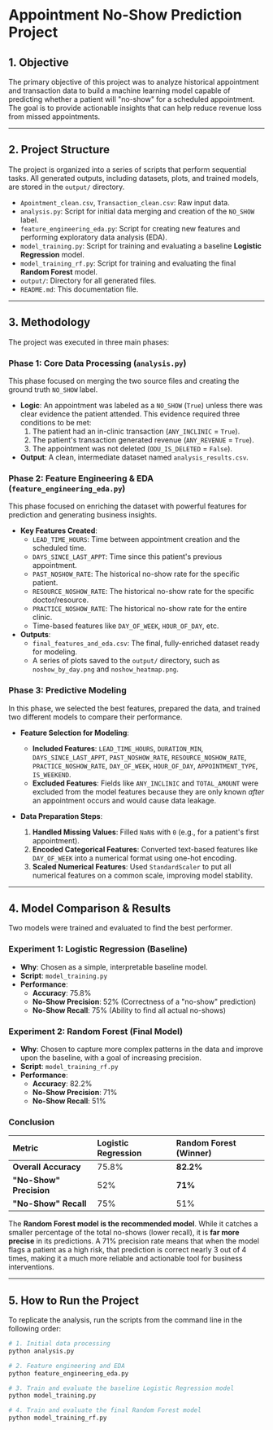 
# Appointment No-Show Prediction Project

## 1. Objective

The primary objective of this project was to analyze historical appointment and transaction data to build a machine learning model capable of predicting whether a patient will "no-show" for a scheduled appointment. The goal is to provide actionable insights that can help reduce revenue loss from missed appointments.

---

## 2. Project Structure

The project is organized into a series of scripts that perform sequential tasks. All generated outputs, including datasets, plots, and trained models, are stored in the `output/` directory.

- `Apointment_clean.csv`, `Transaction_clean.csv`: Raw input data.
- `analysis.py`: Script for initial data merging and creation of the `NO_SHOW` label.
- `feature_engineering_eda.py`: Script for creating new features and performing exploratory data analysis (EDA).
- `model_training.py`: Script for training and evaluating a baseline **Logistic Regression** model.
- `model_training_rf.py`: Script for training and evaluating the final **Random Forest** model.
- `output/`: Directory for all generated files.
- `README.md`: This documentation file.

---

## 3. Methodology

The project was executed in three main phases:

### Phase 1: Core Data Processing (`analysis.py`)

This phase focused on merging the two source files and creating the ground truth `NO_SHOW` label.

- **Logic**: An appointment was labeled as a `NO_SHOW` (`True`) unless there was clear evidence the patient attended. This evidence required three conditions to be met:
    1. The patient had an in-clinic transaction (`ANY_INCLINIC` = `True`).
    2. The patient's transaction generated revenue (`ANY_REVENUE` = `True`).
    3. The appointment was not deleted (`ODU_IS_DELETED` = `False`).
- **Output**: A clean, intermediate dataset named `analysis_results.csv`.

### Phase 2: Feature Engineering & EDA (`feature_engineering_eda.py`)

This phase focused on enriching the dataset with powerful features for prediction and generating business insights.

- **Key Features Created**:
    - `LEAD_TIME_HOURS`: Time between appointment creation and the scheduled time.
    - `DAYS_SINCE_LAST_APPT`: Time since this patient's previous appointment.
    - `PAST_NOSHOW_RATE`: The historical no-show rate for the specific patient.
    - `RESOURCE_NOSHOW_RATE`: The historical no-show rate for the specific doctor/resource.
    - `PRACTICE_NOSHOW_RATE`: The historical no-show rate for the entire clinic.
    - Time-based features like `DAY_OF_WEEK`, `HOUR_OF_DAY`, etc.
- **Outputs**:
    - `final_features_and_eda.csv`: The final, fully-enriched dataset ready for modeling.
    - A series of plots saved to the `output/` directory, such as `noshow_by_day.png` and `noshow_heatmap.png`.

### Phase 3: Predictive Modeling

In this phase, we selected the best features, prepared the data, and trained two different models to compare their performance.

- **Feature Selection for Modeling**:
    - **Included Features**: `LEAD_TIME_HOURS`, `DURATION_MIN`, `DAYS_SINCE_LAST_APPT`, `PAST_NOSHOW_RATE`, `RESOURCE_NOSHOW_RATE`, `PRACTICE_NOSHOW_RATE`, `DAY_OF_WEEK`, `HOUR_OF_DAY`, `APPOINTMENT_TYPE`, `IS_WEEKEND`.
    - **Excluded Features**: Fields like `ANY_INCLINIC` and `TOTAL_AMOUNT` were excluded from the model features because they are only known *after* an appointment occurs and would cause data leakage.

- **Data Preparation Steps**:
    1. **Handled Missing Values**: Filled `NaN`s with `0` (e.g., for a patient's first appointment).
    2. **Encoded Categorical Features**: Converted text-based features like `DAY_OF_WEEK` into a numerical format using one-hot encoding.
    3. **Scaled Numerical Features**: Used `StandardScaler` to put all numerical features on a common scale, improving model stability.

--- 

## 4. Model Comparison & Results

Two models were trained and evaluated to find the best performer.

### Experiment 1: Logistic Regression (Baseline)

- **Why**: Chosen as a simple, interpretable baseline model.
- **Script**: `model_training.py`
- **Performance**:
    - **Accuracy**: 75.8%
    - **No-Show Precision**: 52% (Correctness of a "no-show" prediction)
    - **No-Show Recall**: 75% (Ability to find all actual no-shows)

### Experiment 2: Random Forest (Final Model)

- **Why**: Chosen to capture more complex patterns in the data and improve upon the baseline, with a goal of increasing precision.
- **Script**: `model_training_rf.py`
- **Performance**:
    - **Accuracy**: 82.2%
    - **No-Show Precision**: 71%
    - **No-Show Recall**: 51%

### Conclusion

| Metric                 | Logistic Regression | **Random Forest (Winner)** |
| :--------------------- | :------------------ | :------------------------- |
| **Overall Accuracy**   | 75.8%               | **82.2%**                  |
| **"No-Show" Precision**| 52%                 | **71%**                    |
| **"No-Show" Recall**   | 75%                 | 51%                        |

The **Random Forest model is the recommended model**. While it catches a smaller percentage of the total no-shows (lower recall), it is **far more precise** in its predictions. A 71% precision rate means that when the model flags a patient as a high risk, that prediction is correct nearly 3 out of 4 times, making it a much more reliable and actionable tool for business interventions.

--- 

## 5. How to Run the Project

To replicate the analysis, run the scripts from the command line in the following order:

```bash
# 1. Initial data processing
python analysis.py

# 2. Feature engineering and EDA
python feature_engineering_eda.py

# 3. Train and evaluate the baseline Logistic Regression model
python model_training.py

# 4. Train and evaluate the final Random Forest model
python model_training_rf.py
```
